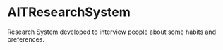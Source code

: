 # AITResearchSystem
Research System developed to interview people about some habits and preferences.
